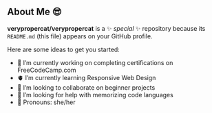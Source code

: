 ## About Me 😎


**verypropercat/verypropercat** is a ✨ _special_ ✨ repository because its `README.md` (this file) appears on your GitHub profile.

Here are some ideas to get you started:

- 🔭 I’m currently working on completing certifications on FreeCodeCamp.com
- 🫀 I’m currently learning Responsive Web Design
- 🦾 I’m looking to collaborate on beginner projects
- 🤔 I’m looking for help with memorizing code languages
- 👧 Pronouns: she/her

